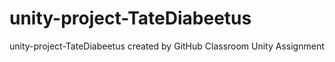 # unity-project-TateDiabeetus
unity-project-TateDiabeetus created by GitHub Classroom
Unity Assignment
